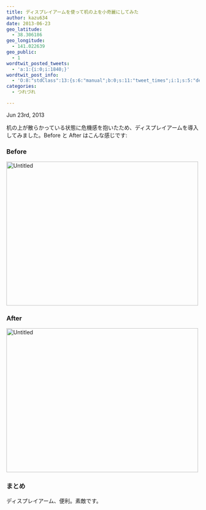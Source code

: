 ```yaml
---
title: ディスプレイアームを使って机の上を小奇麗にしてみた
author: kazu634
date: 2013-06-23
geo_latitude:
  - 38.306186
geo_longitude:
  - 141.022639
geo_public:
  - 1
wordtwit_posted_tweets:
  - 'a:1:{i:0;i:1840;}'
wordtwit_post_info:
  - 'O:8:"stdClass":13:{s:6:"manual";b:0;s:11:"tweet_times";i:1;s:5:"delay";i:0;s:7:"enabled";i:1;s:10:"separation";s:2:"60";s:7:"version";s:3:"3.7";s:14:"tweet_template";b:0;s:6:"status";i:2;s:6:"result";a:0:{}s:13:"tweet_counter";i:2;s:13:"tweet_log_ids";a:1:{i:0;i:1840;}s:9:"hash_tags";a:0:{}s:8:"accounts";a:1:{i:0;s:7:"kazu634";}}'
categories:
  - つれづれ

---
```

<time datetime="2013-06-23T10:40:00+09:00" pubdate data-updated="true">Jun 23<span>rd</span>, 2013</time>

<div class="entry-content">
<p>
    机の上が散らかっている状態に危機感を抱いたため、ディスプレイアームを導入してみました。Before と After はこんな感じです:
</p>
  
<h3>
    Before
</h3>
  
<p>
<a href="http://www.flickr.com/photos/42332031@N02/9108146282/" onclick="__gaTracker('send', 'event', 'outbound-article', 'http://www.flickr.com/photos/42332031@N02/9108146282/', '');" title="Untitled by kazu634,  on Flickr"><img src="http://farm4.staticflickr.com/3668/9108146282_156ac6666c.jpg" width="500" height="375" alt="Untitled" /></a>
</p>
  
<h3>
    After
</h3>
  
<p>
<a href="http://www.flickr.com/photos/42332031@N02/9105919921/" onclick="__gaTracker('send', 'event', 'outbound-article', 'http://www.flickr.com/photos/42332031@N02/9105919921/', '');" title="Untitled by kazu634,  on Flickr"><img src="http://farm6.staticflickr.com/5487/9105919921_bae9993731.jpg" width="500" height="375" alt="Untitled" /></a>
</p>
  
<h3>
    まとめ
</h3>
  
<p>
    ディスプレイアーム、便利。素敵です。
</p>
</div>
